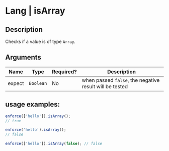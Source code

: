 # Lang | isArray

## Description
Checks if a value is of type `Array`.

## Arguments
| Name   | Type      | Required? | Description
|--------|-----------|-----------|------------
| expect | `Boolean` | No        | when passed `false`, the negative result will be tested

## usage examples:

```js
enforce(['hello']).isArray();
// true
```

```js
enforce('hello').isArray();
// false
```

```js
enforce(['hello']).isArray(false); // false
```